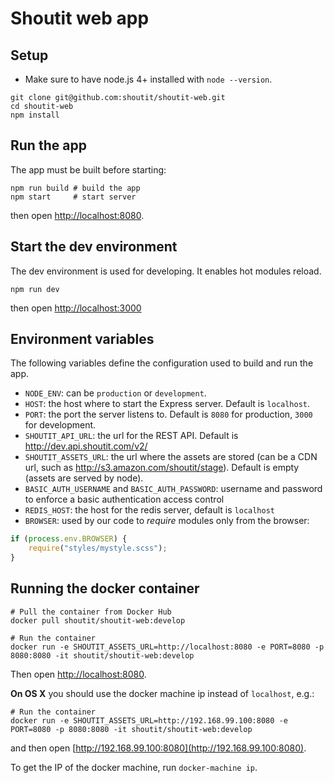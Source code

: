 # Shoutit web app

## Setup

* Make sure to have node.js 4+ installed with `node --version`.

```
git clone git@github.com:shoutit/shoutit-web.git
cd shoutit-web
npm install
```

## Run the app

The app must be built before starting:

```
npm run build # build the app
npm start     # start server
```

then open [http://localhost:8080](http://localhost:8080).

## Start the dev environment

The dev environment is used for developing. It enables hot modules reload.

```
npm run dev
```

then open  [http://localhost:3000](http://localhost:3000)

## Environment variables

The following variables define the configuration used to build and run the app.

* `NODE_ENV`: can be `production` or `development`.
* `HOST`: the host where to start the Express server. Default is `localhost`.
* `PORT`: the port the server listens to. Default is `8080` for production, `3000` for development.
* `SHOUTIT_API_URL`: the url for the REST API. Default is http://dev.api.shoutit.com/v2/
* `SHOUTIT_ASSETS_URL`: the url where the assets are stored (can be a CDN url, such as http://s3.amazon.com/shoutit/stage). Default is empty (assets are served by node).
* `BASIC_AUTH_USERNAME` and `BASIC_AUTH_PASSWORD`: username and password to enforce a basic authentication access control
* `REDIS_HOST`: the host for the redis server, default is `localhost`
* `BROWSER`: used by our code to *require* modules only from the browser:

```js
if (process.env.BROWSER) {
	require("styles/mystyle.scss");
}
```

## Running the docker container

```
# Pull the container from Docker Hub
docker pull shoutit/shoutit-web:develop

# Run the container
docker run -e SHOUTIT_ASSETS_URL=http://localhost:8080 -e PORT=8080 -p 8080:8080 -it shoutit/shoutit-web:develop
```

Then open [http://localhost:8080](http://localhost:8080).

**On OS X** you should use the docker machine ip instead of `localhost`, e.g.:

```
# Run the container
docker run -e SHOUTIT_ASSETS_URL=http://192.168.99.100:8080 -e PORT=8080 -p 8080:8080 -it shoutit/shoutit-web:develop
```

and then open [http://192.168.99.100:8080](http://192.168.99.100:8080).

To get the IP of the docker machine, run `docker-machine ip`.
